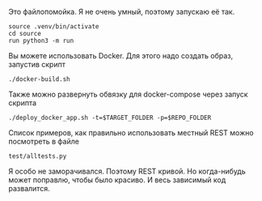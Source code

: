 Это файлопомойка. Я не очень умный, поэтому запускаю её так.
```
source .venv/bin/activate
cd source
run python3 -m run
```

Вы можете использовать Docker.
Для этого надо создать образ, запустив скрипт
```
./docker-build.sh
```

Также можно развернуть обвязку для docker-compose через запуск скрипта
```
./deploy_docker_app.sh -t=$TARGET_FOLDER -p=$REPO_FOLDER
```

Список примеров, как правильно использовать местный REST можно посмотреть в файле
```
test/alltests.py
```

Я особо не заморачивался. Поэтому REST кривой. Но когда-нибудь может поправлю, чтобы было красиво. И весь зависимый код развалится.
